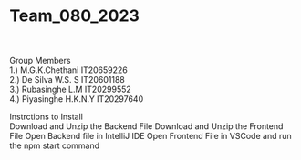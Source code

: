 # Team_080_2023
<br/>
<br/>
Group Members
<br/>
1.) M.G.K.Chethani IT20659226
<br/>
2.) De Silva W.S. S IT20601188
<br/>
3.) Rubasinghe L.M IT20299552
<br/>
4.) Piyasinghe H.K.N.Y IT20297640
<br/>

<p2/>Instrctions to Install
<br/>
Download and Unzip the Backend File
Download and Unzip the Frontend File
Open Backend file in IntelliJ IDE
Open Frontend File in VSCode and run the npm start command



